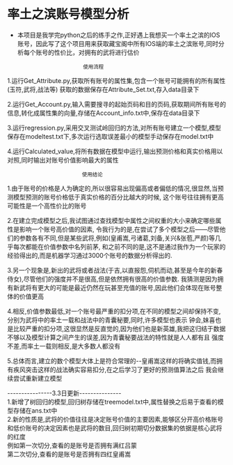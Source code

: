 # 率土之滨账号模型分析
-   本项目是我学完python之后的练手之作,正好遇上我想买一个率土之滨的IOS
账号，因此写了这个项目用来获取藏宝阁中所有IOS端的率土之滨账号,同时分析每个账号的性价比，对拥有的武将进行估价


                             使用流程   
1.运行Get_Attribute.py,获取所有账号的属性集,包含一个账号可能拥有的所有属性(玉符,武将,战法等)
获取的数据保存在Attribute_Set.txt,存入data目录下   

2.运行Get_Account.py,输入需要搜寻的起始页码和目的页码,获取期间所有账号的信息,转化成属性集的向量,存储在Account_info.txt中,保存在data目录下  

3.运行regression.py,采用交叉测试岭回归的方法,对所有账号建立一个模型,模型保存在modeltest.txt下,多次运行选取误差最小的模型手动保存在model.txt中  

4.运行Calculated_value,将所有数据在模型中运行,输出预测价格和真实价格用以对照,同时输出对账号价值影响最大的属性

                            使用结论  
1.由于账号的价格是人为确定的,所以很容易出现偏高或者偏低的情况,很显然,当预测模型预测的账号价格低于真实价格的百分比越大的时候,
这个账号往往拥有更高可能性是一个高性价比的账号  

2.在建立完成模型之后,我试图通过查找模型中属性之间权重的大小来确定哪些属性是影响一个账号高价值的因素,
令我行为的是,在尝试了多个模型之后——尽管他们的参数各有不同,但是某些武将,例如(皇甫嵩,弓诸葛,刘备,关兴&张苞,严颜)等几乎每次都能在价值参数中名列前茅,
和之前不同的是,这不是通过我作为一个玩家的经验得出的,而是机器学习通过3000个账号的数据分析得出的.  

3.另一个现象是,新出的武将或者战法(于吉,以直报怨,伺机而动,甚至是今年的新春侍女),尽管他们的强度并不是很高,但是依然拥有很高的价值参数.
我猜测是因为拥有新武将有更大的可能是最近仍然在玩甚至充值的账号,因此他们会体现在账号整体的价值更高  

4.相反,价值参数最低,对一个账号最严重的扣分项,在不同的模型之间却保持不变,分别为武将中的率土一载和战法中的青囊秘要,同时,许多模型也表示
钟会,妹喜也是比较严重的扣分项,这很显然是反直觉的,因为他们也是新英雄,我把这归结于数据不够以及模型计算之间产生的误差,因为青囊秘要战法的特性就是人人都有且
强度不差,而率土一载则相反,是大多数人都没有  

5.总体而言,建立的数个模型大体上是符合常理的--皇甫嵩这样的将确实值钱,而拥有疾风突击这样的战法确实容易扣分,在之后学习了更好的预测值算法之后
我会继续尝试重新建立模型

----------------3.3日更新---------------  
1.新增了树回归的模型,回归树存储在treemodel.txt中,属性替换之后易于查看的模型存储在ans.txt中  
2.新的性质是,武将的价值往往是决定账号价值的主要因素,能够区分开高价格账号和低价账号的决定因素也是武将的数目,回归树初期切分数据集的依据是核心武将的红度  
例如第一次切分,查看的是账号是否拥有满红吕蒙  
第二次切分,查看的是账号是否拥有四红皇甫嵩